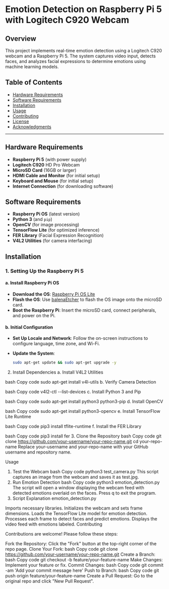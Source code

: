 # Emotion Detection on Raspberry Pi 5 with Logitech C920 Webcam


## Overview

This project implements real-time emotion detection using a Logitech C920 webcam and a Raspberry Pi 5. The system captures video input, detects faces, and analyzes facial expressions to determine emotions using machine learning models.

## Table of Contents

- [Hardware Requirements](#hardware-requirements)
- [Software Requirements](#software-requirements)
- [Installation](#installation)
- [Usage](#usage)
- [Contributing](#contributing)
- [License](#license)
- [Acknowledgments](#acknowledgments)

---

## Hardware Requirements

- **Raspberry Pi 5** (with power supply)
- **Logitech C920** HD Pro Webcam
- **MicroSD Card** (16GB or larger)
- **HDMI Cable and Monitor** (for initial setup)
- **Keyboard and Mouse** (for initial setup)
- **Internet Connection** (for downloading software)

## Software Requirements

- **Raspberry Pi OS** (latest version)
- **Python 3** (and `pip`)
- **OpenCV** (for image processing)
- **TensorFlow Lite** (for optimized inference)
- **FER Library** (Facial Expression Recognition)
- **V4L2 Utilities** (for camera interfacing)

## Installation

### 1. Setting Up the Raspberry Pi 5

#### a. Install Raspberry Pi OS

- **Download the OS**: [Raspberry Pi OS Lite](https://www.raspberrypi.org/software/operating-systems/)
- **Flash the OS**: Use [balenaEtcher](https://www.balena.io/etcher/) to flash the OS image onto the microSD card.
- **Boot the Raspberry Pi**: Insert the microSD card, connect peripherals, and power on the Pi.

#### b. Initial Configuration

- **Set Up Locale and Network**: Follow the on-screen instructions to configure language, time zone, and Wi-Fi.
- **Update the System**:

  ```bash
  sudo apt-get update && sudo apt-get upgrade -y
  ```
2. Install Dependencies
a. Install V4L2 Utilities

bash
Copy code
sudo apt-get install v4l-utils
b. Verify Camera Detection

bash
Copy code
v4l2-ctl --list-devices
c. Install Python 3 and Pip

bash
Copy code
sudo apt-get install python3 python3-pip
d. Install OpenCV

bash
Copy code
sudo apt-get install python3-opencv
e. Install TensorFlow Lite Runtime

bash
Copy code
pip3 install tflite-runtime
f. Install the FER Library

bash
Copy code
pip3 install fer
3. Clone the Repository
bash
Copy code
git clone https://github.com/your-username/your-repo-name.git
cd your-repo-name
Replace your-username and your-repo-name with your GitHub username and repository name.

Usage

1. Test the Webcam
bash
Copy code
python3 test_camera.py
This script captures an image from the webcam and saves it as test.jpg.
2. Run Emotion Detection
bash
Copy code
python3 emotion_detection.py
The script will open a window displaying the webcam feed with detected emotions overlaid on the faces.
Press q to exit the program.
3. Script Explanation
emotion_detection.py

Imports necessary libraries.
Initializes the webcam and sets frame dimensions.
Loads the TensorFlow Lite model for emotion detection.
Processes each frame to detect faces and predict emotions.
Displays the video feed with emotions labeled.
Contributing

Contributions are welcome! Please follow these steps:

Fork the Repository: Click the "Fork" button at the top-right corner of the repo page.
Clone Your Fork:
bash
Copy code
git clone https://github.com/your-username/your-repo-name.git
Create a Branch:
bash
Copy code
git checkout -b feature/your-feature-name
Make Changes: Implement your feature or fix.
Commit Changes:
bash
Copy code
git commit -am 'Add your commit message here'
Push to Branch:
bash
Copy code
git push origin feature/your-feature-name
Create a Pull Request: Go to the original repo and click "New Pull Request".
